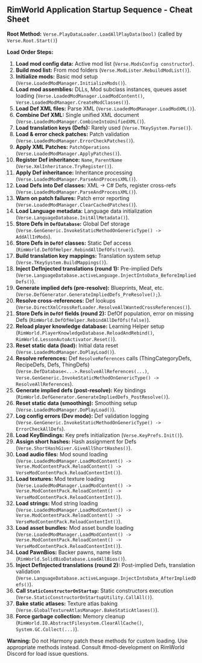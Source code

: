 ## RimWorld Application Startup Sequence - Cheat Sheet

**Root Method:** `Verse.PlayDataLoader.LoadAllPlayData(bool)` (called by `Verse.Root.Start()`)

**Load Order Steps:**

1. **Load mod config data:** Active mod list (`Verse.ModsConfig constructor`).
2. **Build mod list:** From mod folders (`Verse.ModLister.RebuildModList()`).
3. **Initialize mods:** Basic mod setup (`Verse.LoadedModManager.InitializeMods()`).
4. **Load mod assemblies:** DLLs, Mod subclass instances, queues asset loading (`Verse.LoadedModManager.LoadModContent()`, `Verse.LoadedModManager.CreateModClasses()`).
5. **Load Def XML files:** Parse XML (`Verse.LoadedModManager.LoadModXML()`).
6. **Combine Def XML:** Single unified XML document (`Verse.LoadedModManager.CombineIntoUnifiedXML()`).
7. **Load translation keys (Defs):** Rarely used (`Verse.TKeySystem.Parse()`).
8. **Load & error check patches:** Patch validation (`Verse.LoadedModManager.ErrorCheckPatches()`).
9. **Apply XML Patches:** `PatchOperations` (`Verse.LoadedModManager.ApplyPatches()`).
10. **Register Def inheritance:** `Name`, `ParentName` (`Verse.XmlInheritance.TryRegister()`).
11. **Apply Def inheritance:** Inheritance processing (`Verse.LoadedModManager.ParseAndProcessXML()`).
12. **Load Defs into Def classes:** XML -> C# Defs, register cross-refs (`Verse.LoadedModManager.ParseAndProcessXML()`).
13. **Warn on patch failures:** Patch error reporting (`Verse.LoadedModManager.ClearCachedPatches()`).
14. **Load Language metadata:** Language data initialization (`Verse.LanguageDatabase.InitAllMetadata()`).
15. **Store Defs in `DefDatabase`:** Global Def storage (`Verse.GenGeneric.InvokeStaticMethodOnGenericType() -> AddAllInMods`).
16. **Store Defs in `DefOf` classes:** Static Def access (`RimWorld.DefOfHelper.RebindAllDefOfs(true)`).
17. **Build translation key mappings:** Translation system setup (`Verse.TKeySystem.BuildMappings()`).
18. **Inject DefInjected translations (round 1):** Pre-implied Defs (`Verse.LanguageDatabase.activeLanguage.InjectIntoData_BeforeImpliedDefs()`).
19. **Generate implied defs (pre-resolve):** Blueprints, Meat, etc. (`Verse.DefGenerator.GenerateImpliedDefs_PreResolve();`).
20. **Resolve cross-references:** Def lookups (`Verse.DirectXmlCrossRefLoader.ResolveAllWantedCrossReferences()`).
21. **Store Defs in `DefOf` fields (round 2):** DefOf population, error on missing Defs (`RimWorld.DefOfHelper.RebindAllDefOfs(false)`).
22. **Reload player knowledge database:** Learning Helper setup (`RimWorld.PlayerKnowledgeDatabase.ReloadAndRebind()`, `RimWorld.LessonAutoActivator.Reset()`).
23. **Reset static data (load):** Initial data reset (`Verse.LoadedModManager.DoPlayLoad()`).
24. **Resolve references:** Def `ResolveReferences` calls (ThingCategoryDefs, RecipeDefs, Defs, ThingDefs) (`Verse.DefDatabase<...>.ResolveAllReferences(...)`, `Verse.GenGeneric.InvokeStaticMethodOnGenericType() -> ResolveAllReferences`).
25. **Generate implied defs (post-resolve):** Key bindings (`RimWorld.DefGenerator.GenerateImpliedDefs_PostResolve()`).
26. **Reset static data (smoothing):** Smoothing setup (`Verse.LoadedModManager.DoPlayLoad()`).
27. **Log config errors (Dev mode):** Def validation logging (`Verse.GenGeneric.InvokeStaticMethodOnGenericType() -> ErrorCheckAllDefs`).
28. **Load KeyBindings:** Key prefs initialization (`Verse.KeyPrefs.Init()`).
29. **Assign short hashes:** Hash assignment for Defs (`Verse.ShortHashGiver.GiveAllShortHashes()`).
30. **Load audio files:** Mod sound loading (`Verse.LoadedModManager.LoadModContent() -> Verse.ModContentPack.ReloadContent() -> VerseModContentPack.ReloadContentInt()`).
31. **Load textures:** Mod texture loading (`Verse.LoadedModManager.LoadModContent() -> Verse.ModContentPack.ReloadContent() -> VerseModContentPack.ReloadContentInt()`).
32. **Load strings:** Mod string loading (`Verse.LoadedModManager.LoadModContent() -> Verse.ModContentPack.ReloadContent() -> VerseModContentPack.ReloadContentInt()`).
33. **Load asset bundles:** Mod asset bundle loading (`Verse.LoadedModManager.LoadModContent() -> Verse.ModContentPack.ReloadContent() -> VerseModContentPack.ReloadContentInt()`).
34. **Load PawnBios:** Backer pawns, name lists (`RimWorld.SolidBioDatabase.LoadAllBios()`).
35. **Inject DefInjected translations (round 2):** Post-implied Defs, translation validation (`Verse.LanguageDatabase.activeLanguage.InjectIntoData_AfterImpliedDefs()`).
36. **Call `StaticConstructorOnStartup`:** Static constructors execution (`Verse.StaticConstructorOnStartupUtility.CallAll()`).
37. **Bake static atlases:** Texture atlas baking (`Verse.GlobalTextureAtlasManager.BakeStaticAtlases()`).
38. **Force garbage collection:** Memory cleanup (`RimWorld.IO.AbstractFilesystem.ClearAllCache()`, `System.GC.Collect(...)`).

**Warning:** Do not Harmony patch these methods for custom loading. Use appropriate methods instead. Consult #mod-development on RimWorld Discord for load issue questions.
